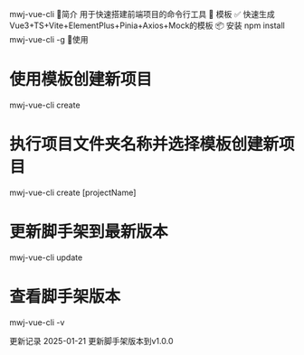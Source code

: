 mwj-vue-cli
📖简介
用于快速搭建前端项目的命令行工具
📕 模板
✅ 快速生成 Vue3+TS+Vite+ElementPlus+Pinia+Axios+Mock的模板
📦 安装
npm install mwj-vue-cli -g
🚩使用
# 使用模板创建新项目
mwj-vue-cli create 

# 执行项目文件夹名称并选择模板创建新项目
mwj-vue-cli create [projectName]

# 更新脚手架到最新版本
mwj-vue-cli update

# 查看脚手架版本
mwj-vue-cli -v

更新记录
2025-01-21 更新脚手架版本到v1.0.0
